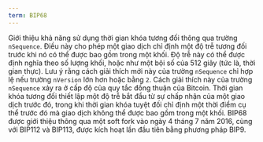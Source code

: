 ```yaml
---
term: BIP68
---
```


Giới thiệu khả năng sử dụng thời gian khóa tương đối thông qua trường `nSequence`. Điều này cho phép một giao dịch chỉ định một độ trễ tương đối trước khi nó có thể được bao gồm trong một khối. Độ trễ này có thể được định nghĩa theo số lượng khối, hoặc như một bội số của 512 giây (tức là, thời gian thực). Lưu ý rằng cách giải thích mới này của trường `nSequence` chỉ hợp lệ nếu trường `nVersion` lớn hơn hoặc bằng `2`. Cách giải thích này của trường `nSequence` xảy ra ở cấp độ của quy tắc đồng thuận của Bitcoin. Thời gian khóa tương đối thiết lập một độ trễ bắt đầu từ sự chấp nhận của một giao dịch trước đó, trong khi thời gian khóa tuyệt đối chỉ định một thời điểm cụ thể trước đó mà giao dịch không thể được bao gồm trong một khối. BIP68 được giới thiệu thông qua một soft fork vào ngày 4 tháng 7 năm 2016, cùng với BIP112 và BIP113, được kích hoạt lần đầu tiên bằng phương pháp BIP9.
